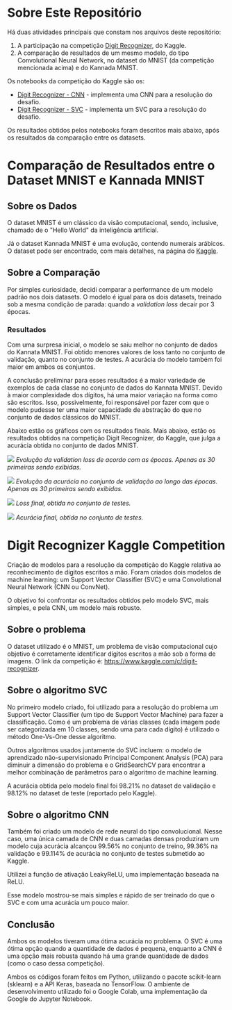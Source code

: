 # Sobre Este Repositório

Há duas atividades principais que constam nos arquivos deste repositório:
1) A participação na competição [Digit Recognizer](https://www.kaggle.com/c/digit-recognizer), do Kaggle.
2) A comparação de resultados de um mesmo modelo, do tipo Convolutional Neural Network, no dataset do MNIST (da competição mencionada acima) e do Kannada MNIST. 

Os notebooks da competição do Kaggle são os:
* [Digit Recognizer - CNN](https://github.com/pedrohortencio/digit-recognizer-kaggle/blob/master/Digit_Recognizer_CNN.ipynb) - implementa uma CNN para a resolução do desafio.
* [Digit Recognizer - SVC](https://github.com/pedrohortencio/digit-recognizer-kaggle/blob/master/Digit_Recognizer_SVC.ipynb) - implementa um SVC para a resolução do desafio.

Os resultados obtidos pelos notebooks foram descritos mais abaixo, após os resultados da comparação entre os datasets.

# Comparação de Resultados entre o Dataset MNIST e Kannada MNIST 
## Sobre os Dados
O dataset MNIST é um clássico da visão computacional, sendo, inclusive, chamado de o "Hello World" da inteligência artificial.

Já o dataset Kannada MNIST é uma evolução, contendo numerais arábicos. O dataset pode ser encontrado, com mais detalhes, na página do [Kaggle](https://www.kaggle.com/c/Kannada-MNIST).

## Sobre a Comparação
Por simples curiosidade, decidi comparar a performance de um modelo padrão nos dois datasets. O modelo é igual para os dois datasets, treinado sob a mesma condição de parada:
quando a *validation loss* decair por 3 épocas.

### Resultados

Com uma surpresa inicial, o modelo se saiu melhor no conjunto de dados do Kannata MNIST. Foi obtido menores valores de loss tanto no conjunto de validação, quanto no conjunto de testes. A acurácia do modelo também foi maior em ambos os conjuntos.

A conclusão preliminar para esses resultados é a maior variedade de exemplos de cada classe no conjunto de dados do Kannata MNIST. Devido à maior complexidade dos dígitos, há uma maior variação na forma como são escritos. Isso, possivelmente, foi responsável por fazer com que o modelo pudesse ter uma maior capacidade de abstração do que no conjunto de dados clássicos do MNIST.

Abaixo estão os gráficos com os resultados finais. Mais abaixo, estão os resultados obtidos na competição Digit Recognizer, do Kaggle, que julga a acurácia obtida no conjunto de dados MNIST.

 ![](https://raw.githubusercontent.com/pedrohortencio/digit-recognizer-kaggle/master/Validation-Loss-Comparison.png)
 *Evolução da validation loss de acordo com as épocas. Apenas as 30 primeiras sendo exibidas.*
 
 ![](https://raw.githubusercontent.com/pedrohortencio/digit-recognizer-kaggle/master/Validation-Accuracy-Comparison.png)
 *Evolução da acurácia no conjunto de validação ao longo das épocas. Apenas as 30 primeiras sendo exibidas.*
 
 ![](https://raw.githubusercontent.com/pedrohortencio/digit-recognizer-kaggle/master/Test-Loss-Comparison.png)
 *Loss final, obtida no conjunto de testes.*
 
 ![](https://raw.githubusercontent.com/pedrohortencio/digit-recognizer-kaggle/master/Test-Accuracy-Comparison.png)
  *Acurácia final, obtida no conjunto de testes.*
  
  

# Digit Recognizer Kaggle Competition
Criação de modelos para a resolução da competição do Kaggle relativa ao reconhecimento de dígitos escritos a mão. Foram criados dois modelos de machine learning: um Support Vector Classifier (SVC) e uma Convolutional Neural Network (CNN ou ConvNet).

O objetivo foi confrontar os resultados obtidos pelo modelo SVC, mais simples, e pela CNN, um modelo mais robusto.

## Sobre o problema
O dataset utilizado é o MNIST, um problema de visão computacional cujo objetivo é corretamente identificar dígitos escritos a mão sob a forma de imagens. O link da competição é: https://www.kaggle.com/c/digit-recognizer.

## Sobre o algoritmo SVC

No primeiro modelo criado, foi utilizado para a resolução do problema um Support Vector Classifier (um tipo de Support Vector Machine) para fazer a classificação. Como é um problema de várias classes (cada imagem pode ser categorizada em 10 classes, sendo uma para cada dígito) é utilizado o método One-Vs-One desse algoritmo.

Outros algoritmos usados juntamente do SVC incluem: o modelo de aprendizado não-supervisionado Principal Component Analysis (PCA) para diminuir a dimensão do problema e o GridSearchCV para encontrar a melhor combinação de parâmetros para o algoritmo de machine learning.

A acurácia obtida pelo modelo final foi 98.21% no dataset de validação e 98.12% no dataset de teste (reportado pelo Kaggle).

## Sobre o algoritmo CNN

Também foi criado um modelo de rede neural do tipo convolucional. Nesse caso, uma única camada de CNN e duas camadas densas produziram um modelo cuja acurácia alcançou 99.56% no conjunto de treino, 99.36% na validação e 99.114% de acurácia no conjunto de testes submetido ao Kaggle.

Utilizei a função de ativação LeakyReLU, uma implementação baseada na ReLU.

Esse modelo mostrou-se mais simples e rápido de ser treinado do que o SVC e com uma acurácia um pouco maior.

## Conclusão

Ambos os modelos tiveram uma ótima acurácia no problema. O SVC é uma ótima opção quando a quantidade de dados é pequena, enquanto a CNN é uma opção mais robusta quando há uma grande quantidade de dados (como o caso dessa competição).

Ambos os códigos foram feitos em Python, utilizando o pacote scikit-learn (sklearn) e a API Keras, baseada no TensorFlow. O ambiente de desenvolvimento utilizado foi o Google Colab, uma implementação da Google do Jupyter Notebook.
